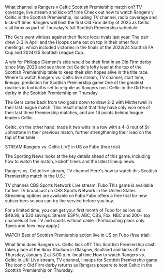 What channel is Rangers v Celtic Scottish Premiership match on? TV coverage, live stream and kick-off time
Check out how to watch Rangers v Celtic in the Scottish Premiership, including TV channel, radio coverage and kick-off time.
Rangers will host the first Old Firm derby of 2025 as Celtic visit Ibrox as part of Thursday's full Scottish Premiership schedule.

The Gers went winless against their fierce local rivals last year. The pair drew 3-3 in April and the Hoops came out on top in their other four meetings, which included victories in the finals of the 2023/24 Scottish FA Cup and 2024/25 Scottish League Cup.

A win for Philippe Clement's side would be their first in an Old Firm derby since May 2023 and see them cut Celtic's lofty lead at the top of the Scottish Premiership table to keep their slim hopes alive in the title race.
Where to watch Rangers vs. Celtic live stream, TV channel, start time, lineups, prediction for Scottish Premiership game
One of the greatest rivalries in football is set to reignite as Rangers host Celtic in the Old Firm derby in the Scottish Premiership on Thursday.

The Gers came back from two goals down to draw 2-2 with Motherwell in their last league match. This result meant that they have only won one of their last three Premiership matches, and are 14 points behind league leaders Celtic.

Celtic, on the other hand, made it two wins in a row with a 4-0 rout of St Johnstone in their previous match, further strengthening their lead on the top of the table.


STREAM:Rangers vs. Celtic LIVE in US on Fubo (free trial)

The Sporting News looks at the key details ahead of this game, including how to watch the match, kickoff times and the latest lineup news.

Rangers vs. Celtic live stream, TV channel
Here's how to watch this Scottish Premiership match in the U.S.:

TV channel: CBS Sports Network
Live stream: Fubo
This game is available for live TV broadcast on CBS Sports Network in the United States. Streaming options are available on Fubo.Fubo offers a free trial for new subscribers so you can try the service before you buy.

For a limited time, you can get your first month of Fubo for as low as $49.99, a $30 savings. Stream ESPN, ABC, CBS, Fox, NBC and 200+ top channels of live TV and sports without cable. (Participating plans only. Taxes and fees may apply.)


WATCH:Best of Scottish Premiership action live in US on Fubo (free trial)

What time does Rangers vs. Celtic kick off?
This Scottish Premiership clash takes place at the Ibrox Stadium in Glasgow, Scotland and kicks off on Thursday, January 2 at 3:00 p.m. local time.How to watch Rangers vs. Celtic in UK: Live stream, TV channel, lineups for Scottish Premiership game
The iconic Old Firm derby returns as Rangers prepare to host Celtic in the Scottish Premiership on Thursday.

